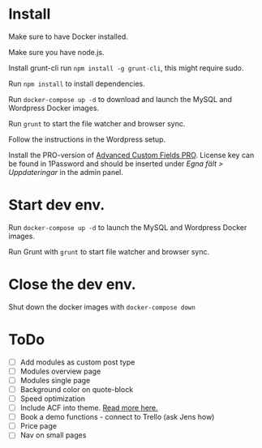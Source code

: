 # Install

Make sure to have Docker installed.

Make sure you have node.js.

Install grunt-cli run `npm install -g grunt-cli`, this might require sudo.

Run `npm install` to install dependencies.

Run `docker-compose up -d` to download and launch the MySQL and Wordpress Docker images.

Run `grunt` to start the file watcher and browser sync.

Follow the instructions in the Wordpress setup.

Install the PRO-version of [Advanced Custom Fields PRO](https://github.com/wp-premium/advanced-custom-fields-pro). License key can be found in 1Password and should be inserted under _Egna fält > Uppdateringar_ in the admin panel.

# Start dev env.

Run `docker-compose up -d` to launch the MySQL and Wordpress Docker images.

Run Grunt with `grunt` to start file watcher and browser sync.

# Close the dev env.

Shut down the docker images with `docker-compose down`


# ToDo
- [ ] Add modules as custom post type
- [ ] Modules overview page
- [ ] Modules single page
- [ ] Background color on quote-block
- [ ] Speed optimization
- [ ] Include ACF into theme. [Read more here.](https://www.advancedcustomfields.com/resources/including-acf-within-a-plugin-or-theme/)
- [ ] Book a demo functions - connect to Trello (ask Jens how)
- [ ] Price page
- [ ] Nav on small pages
